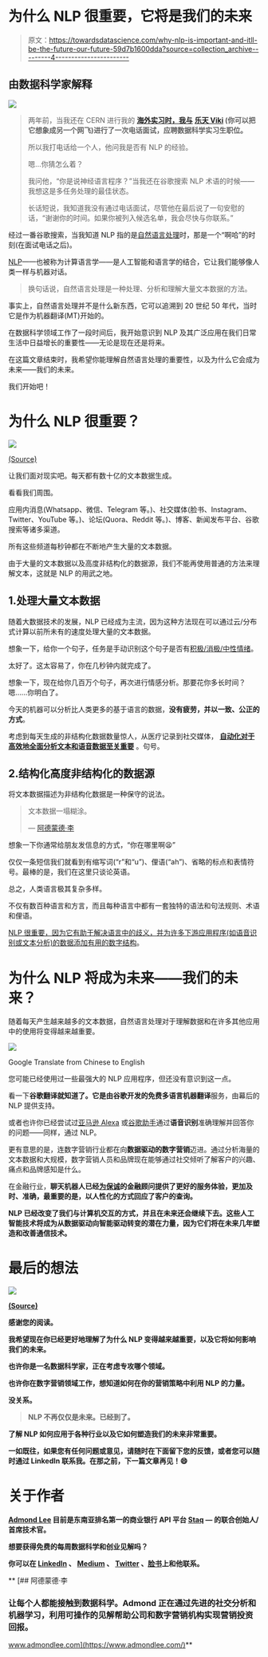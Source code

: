 # 为什么 NLP 很重要，它将是我们的未来

> 原文：<https://towardsdatascience.com/why-nlp-is-important-and-itll-be-the-future-our-future-59d7b1600dda?source=collection_archive---------4----------------------->

## 由数据科学家解释

![](img/0002b0f55bdd7510bcfdf834c3821810.png)

> 两年前，当我还在 CERN 进行我的 [**海外实习时，我与**](/my-journey-from-physics-into-data-science-5d578d0f9aa6) **[**乐天 Viki**](https://www.viki.com/) (你可以把它想象成另一个网飞)进行了一次电话面试，应聘数据科学实习生职位。**
> 
> 所以我打电话给一个人，他问我是否有 NLP 的经验。
> 
> 嗯…你猜怎么着？
> 
> 我问他，“你是说神经语言程序？”当我还在谷歌搜索 NLP 术语的时候——我想这是多任务处理的最佳状态。
> 
> 长话短说，我知道我没有通过电话面试，尽管他在最后说了一句安慰的话，“谢谢你的时间。如果你被列入候选名单，我会尽快与你联系。”

经过一番谷歌搜索，当我知道 NLP 指的是[自然语言处理](https://en.wikipedia.org/wiki/Natural_language_processing)时，那是一个“啊哈”的时刻(在面试电话之后)。

[NLP](https://www.forbes.com/sites/forbestechcouncil/2018/11/06/the-evolution-of-natural-language-processing-and-its-impact-on-ai/#3ecbfe1c1119)——也被称为计算语言学——是人工智能和语言学的结合，它让我们能够像人类一样与机器对话。

> 换句话说，自然语言处理是一种处理、分析和理解大量文本数据的方法。

事实上，自然语言处理并不是什么新东西，它可以追溯到 20 世纪 50 年代，当时它是作为机器翻译(MT)开始的。

在数据科学领域工作了一段时间后，我开始意识到 NLP 及其广泛应用在我们日常生活中日益增长的重要性——无论是现在还是将来。

在这篇文章结束时，我希望你能理解自然语言处理的重要性，以及为什么它会成为未来——我们的未来。

我们开始吧！

# **为什么 NLP 很重要？**

![](img/34346b0cd196f6a7c283476aaaa44213.png)

[(Source)](https://www.socialmediatoday.com/news/how-much-data-is-generated-every-minute-infographic-1/525692/)

让我们面对现实吧。每天都有数十亿的文本数据生成。

看看我们周围。

应用内消息(Whatsapp、微信、Telegram 等。)、社交媒体(脸书、Instagram、Twitter、YouTube 等。)、论坛(Quora、Reddit 等。)、博客、新闻发布平台、谷歌搜索等诸多渠道。

所有这些频道每秒钟都在不断地产生大量的文本数据。

由于大量的文本数据以及高度非结构化的数据源，我们不能再使用普通的方法来理解文本，这就是 NLP 的用武之地。

## 1.处理大量文本数据

随着大数据技术的发展，NLP 已经成为主流，因为这种方法现在可以通过云/分布式计算以前所未有的速度处理大量的文本数据。

想象一下，给你一个句子，任务是手动识别这个句子是否有[积极/消极/中性情绪](/sentiment-analysis-concept-analysis-and-applications-6c94d6f58c17)。

太好了。这太容易了，你在几秒钟内就完成了。

想象一下，现在给你几百万个句子，再次进行情感分析。那要花你多长时间？嗯……你明白了。

今天的机器可以分析比人类更多的基于语言的数据，**没有疲劳，并以一致、公正的方式**。

考虑到每天生成的非结构化数据数量惊人，从医疗记录到社交媒体， [**自动化对于高效地全面分析文本和语音数据至关重要**](https://www.sas.com/en_sg/insights/analytics/what-is-natural-language-processing-nlp.html#world) 。句号。

## 2.结构化高度非结构化的数据源

将文本数据描述为非结构化数据是一种保守的说法。

> 文本数据一塌糊涂。
> 
> — [阿德蒙德·李](https://medium.com/@admond1994)

想象一下你通常给朋友发信息的方式，“你在哪里啊😫”

仅仅一条短信我们就看到有缩写词(“r”和“u”)、俚语(“ah”)、省略的标点和表情符号。最棒的是，我们在这里只谈论英语。

总之，人类语言极其复杂多样。

不仅有数百种语言和方言，而且每种语言中都有一套独特的语法和句法规则、术语和俚语。

[NLP 很重要，因为它有助于解决语言中的歧义，并为许多下游应用程序(如语音识别或文本分析)的数据添加有用的数字结构](https://www.sas.com/en_sg/insights/analytics/what-is-natural-language-processing-nlp.html#world)。

# 为什么 NLP 将成为未来——我们的未来？

随着每天产生越来越多的文本数据，自然语言处理对于理解数据和在许多其他应用中的使用将变得越来越重要。

![](img/886577ef51808534a89d791db46d0dcb.png)

Google Translate from Chinese to English

您可能已经使用过一些最强大的 NLP 应用程序，但还没有意识到这一点。

看一下**谷歌翻译就知道了。**它是由谷歌开发的免费多语言**机器翻译**服务，由幕后的 NLP 提供支持。

或者也许你已经尝试过[亚马逊 Alexa](https://www.webopedia.com/TERM/A/alexa.html) 或[谷歌助手](https://assistant.google.com/)通过**语音识别**准确理解并回答你的问题——同样，通过 NLP。

更有意思的是，连数字营销行业都在向**数据驱动的数字营销**迈进。通过分析海量的文本数据和大规模，数字营销人员和品牌现在能够通过社交倾听了解客户的兴趣、痛点和品牌感知是什么。

在金融行业，[](https://www.ibm.com/cloud/learn/chatbots-explained)**聊天机器人已经[为保诚](https://www.prudential.com.sg/innovation/askpru-chatbot)的金融顾问提供了更好的服务体验，更加及时、准确，最重要的是，以人性化的方式回应了客户的查询。**

**NLP 已经改变了我们与计算机交互的方式，并且在未来还会继续下去。这些人工智能技术将成为从数据驱动向智能驱动转变的潜在力量，因为它们将在未来几年塑造和改善通信技术。**

# **最后的想法**

**![](img/c356744ecf40dcef7a93b4dfa963c715.png)**

**[(Source)](https://unsplash.com/photos/alANOC4E8iM)**

**感谢您的阅读。**

**我希望现在你已经更好地理解了为什么 NLP 变得越来越重要，以及它将如何影响我们的未来。**

**也许你是一名数据科学家，正在考虑专攻哪个领域。**

**也许你在数字营销领域工作，想知道如何在你的营销策略中利用 NLP 的力量。**

**没关系。**

> **NLP 不再仅仅是未来。已经到了。**

**了解 NLP 如何应用于各种行业以及它如何塑造我们的未来非常重要。**

**一如既往，如果您有任何问题或意见，请随时在下面留下您的反馈，或者您可以随时通过 LinkedIn 联系我。在那之前，下一篇文章再见！😄**

# **关于作者**

**[**Admond Lee**](https://www.linkedin.com/in/admond1994/) 目前是东南亚排名第一的商业银行 API 平台 [**Staq**](https://www.trystaq.com) **—** 的联合创始人/首席技术官。**

**想要获得免费的每周数据科学和创业见解吗？**

**你可以在 [LinkedIn](https://www.linkedin.com/in/admond1994/) 、 [Medium](https://medium.com/@admond1994) 、 [Twitter](https://twitter.com/admond1994) 、[脸书](https://www.facebook.com/admond1994)上和他联系。**

**[](https://www.admondlee.com/) [## 阿德蒙德·李

### 让每个人都能接触到数据科学。Admond 正在通过先进的社交分析和机器学习，利用可操作的见解帮助公司和数字营销机构实现营销投资回报。

www.admondlee.com](https://www.admondlee.com/)**